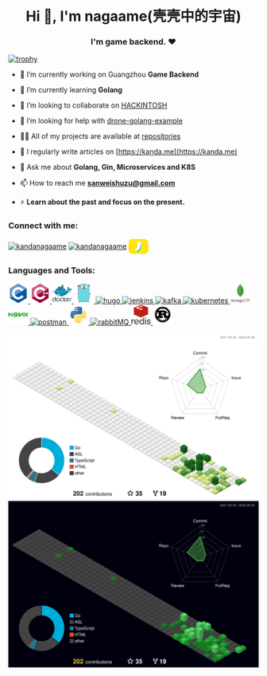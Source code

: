 <h1 align="center">Hi 👋, I'm nagaame(壳壳中的宇宙)</h1>
<h3 align="center">I'm game backend. ❤️</h3>

<!-- [![trophy](https://github-profile-trophy.vercel.app/?username=nagaame&row=2&column=4&theme=flat&margin-w=5&margin-h=5&no-bg=true&no-frame=true#gh-light-mode-only)](https://github.com/ryo-ma/github-profile-trophy) -->

[![trophy](https://github-profile-trophy.vercel.app/?username=nagaame&row=2&column=8&theme=onedark&margin-w=5&margin-h=5&no-bg=true&no-frame=true#gh-dark-mode-only|width=800px)](https://github.com/ryo-ma/github-profile-trophy)

- 🔭 I’m currently working on Guangzhou **Game Backend**

- 🌱 I’m currently learning **Golang**

- 👯 I’m looking to collaborate on [HACKINTOSH](https://github.com/nagaame/MSI-B460M-MORTAR-WIFI-10700-HACKINTOSH)

- 🤝 I’m looking for help with [drone-golang-example](https://github.com/nagaame/drone-golang-example)

- 👨‍💻 All of my projects are available at [repositories](https://github.com/nagaame?tab=repositories&type=source)

- 📝 I regularly write articles on [https://kanda.me](https://kanda.me)

- 💬 Ask me about **Golang, Gin, Microservices and K8S**

- 📫 How to reach me **sanweishuzu@gmail.com**

- ⚡ **Learn about the past and focus on the present.**

<h3 align="left">Connect with me:</h3>
<p align="left">
<a href="https://twitter.com/kandanagaame" target="blank"><img align="center" src="https://raw.githubusercontent.com/rahuldkjain/github-profile-readme-generator/master/src/images/icons/Social/twitter.svg" alt="kandanagaame" height="30" width="40" /></a>
<a href="https://instagram.com/kandanagaame" target="blank"><img align="center" src="https://raw.githubusercontent.com/rahuldkjain/github-profile-readme-generator/master/src/images/icons/Social/instagram.svg" alt="kandanagaame" height="30" width="40" /></a>
<a href="https://m.okjike.com/users/731eaa1b-1217-40c9-899f-870baaa2efe9" target="blank"><img align="center" src="https://raw.githubusercontent.com/nagaame/images/master/img/fix-dir/2022/logo_jike.svg" alt="壳壳" height="30" width="40" /></a>
</p>

<h3 align="left">Languages and Tools:</h3>
<p align="left"> <a href="https://www.cprogramming.com/" target="_blank" rel="noreferrer"> <img src="https://raw.githubusercontent.com/devicons/devicon/master/icons/c/c-original.svg" alt="c" width="40" height="40"/> </a> <a href="https://www.w3schools.com/cpp/" target="_blank" rel="noreferrer"> <img src="https://raw.githubusercontent.com/devicons/devicon/master/icons/cplusplus/cplusplus-original.svg" alt="cplusplus" width="40" height="40"/> </a> <a href="https://www.docker.com/" target="_blank" rel="noreferrer"> <img src="https://raw.githubusercontent.com/devicons/devicon/master/icons/docker/docker-original-wordmark.svg" alt="docker" width="40" height="40"/> </a> <a href="https://golang.org" target="_blank" rel="noreferrer"> <img src="https://raw.githubusercontent.com/devicons/devicon/master/icons/go/go-original.svg" alt="go" width="40" height="40"/> </a> <a href="https://gohugo.io/" target="_blank" rel="noreferrer"> <img src="https://api.iconify.design/logos-hugo.svg" alt="hugo" width="40" height="40"/> </a> <a href="https://www.jenkins.io" target="_blank" rel="noreferrer"> <img src="https://www.vectorlogo.zone/logos/jenkins/jenkins-icon.svg" alt="jenkins" width="40" height="40"/> </a> <a href="https://kafka.apache.org/" target="_blank" rel="noreferrer"> <img src="https://www.vectorlogo.zone/logos/apache_kafka/apache_kafka-icon.svg" alt="kafka" width="40" height="40"/> </a> <a href="https://kubernetes.io" target="_blank" rel="noreferrer"> <img src="https://www.vectorlogo.zone/logos/kubernetes/kubernetes-icon.svg" alt="kubernetes" width="40" height="40"/> </a> <a href="https://www.mongodb.com/" target="_blank" rel="noreferrer"> <img src="https://raw.githubusercontent.com/devicons/devicon/master/icons/mongodb/mongodb-original-wordmark.svg" alt="mongodb" width="40" height="40"/> </a> <a href="https://www.nginx.com" target="_blank" rel="noreferrer"> <img src="https://raw.githubusercontent.com/devicons/devicon/master/icons/nginx/nginx-original.svg" alt="nginx" width="40" height="40"/> </a> <a href="https://postman.com" target="_blank" rel="noreferrer"> <img src="https://www.vectorlogo.zone/logos/getpostman/getpostman-icon.svg" alt="postman" width="40" height="40"/> </a> <a href="https://www.python.org" target="_blank" rel="noreferrer"> <img src="https://raw.githubusercontent.com/devicons/devicon/master/icons/python/python-original.svg" alt="python" width="40" height="40"/> </a> <a href="https://www.rabbitmq.com" target="_blank" rel="noreferrer"> <img src="https://www.vectorlogo.zone/logos/rabbitmq/rabbitmq-icon.svg" alt="rabbitMQ" width="40" height="40"/> </a> <a href="https://redis.io" target="_blank" rel="noreferrer"> <img src="https://raw.githubusercontent.com/devicons/devicon/master/icons/redis/redis-original-wordmark.svg" alt="redis" width="40" height="40"/> </a> <a href="https://www.rust-lang.org" target="_blank" rel="noreferrer"> <img src="https://raw.githubusercontent.com/devicons/devicon/master/icons/rust/rust-plain.svg" alt="rust" width="40" height="40"/> </a> </p>

![github contrib light](https://raw.githubusercontent.com/nagaame/nagaame/master/profile-3d-contrib/profile-green-animate.svg#gh-light-mode-only)
![github contrib dark](https://raw.githubusercontent.com/nagaame/nagaame/master/profile-3d-contrib/profile-night-green.svg#gh-dark-mode-only)
